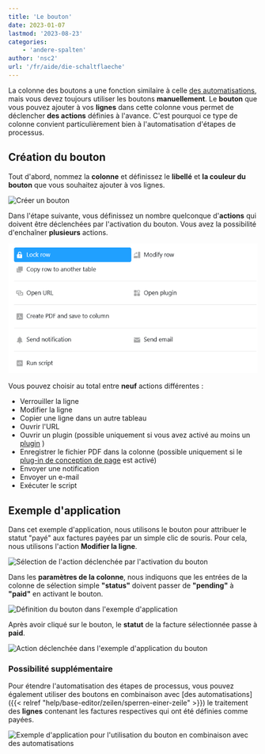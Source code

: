 ```yaml
---
title: 'Le bouton'
date: 2023-01-07
lastmod: '2023-08-23'
categories:
    - 'andere-spalten'
author: 'nsc2'
url: '/fr/aide/die-schaltflaeche'
---
```


La colonne des boutons a une fonction similaire à celle [des automatisations](https://seatable.io/fr/docs/arbeiten-mit-automationen/anlegen-einer-automation/), mais vous devez toujours utiliser les boutons **manuellement**. Le **bouton** que vous pouvez ajouter à vos **lignes** dans cette colonne vous permet de déclencher **des actions** définies à l'avance. C'est pourquoi ce type de colonne convient particulièrement bien à l'automatisation d'étapes de processus.

## Création du bouton

Tout d'abord, nommez la **colonne** et définissez le **libellé** et **la couleur du bouton** que vous souhaitez ajouter à vos lignes.

![Créer un bouton](https://seatable.io/wp-content/uploads/2023/01/create-button-column.png)

Dans l'étape suivante, vous définissez un nombre quelconque d'**actions** qui doivent être déclenchées par l'activation du bouton. Vous avez la possibilité d'enchaîner **plusieurs** actions.

![Panneau avec neuf actions de boutons](images/New-button-action-modal.png)

Vous pouvez choisir au total entre **neuf** actions différentes :

- Verrouiller la ligne
- Modifier la ligne
- Copier une ligne dans un autre tableau
- Ouvrir l'URL
- Ouvrir un plugin (possible uniquement si vous avez activé au moins un [plugin](https://seatable.io/fr/docs/arbeiten-mit-plugins/was-ist-ein-plugin/) )
- Enregistrer le fichier PDF dans la colonne (possible uniquement si le [plug-in de conception de page](https://seatable.io/fr/docs/seitendesign-plugin/anleitung-zum-seitendesign-plugin/) est activé)
- Envoyer une notification
- Envoyer un e-mail
- Exécuter le script

## Exemple d'application

Dans cet exemple d'application, nous utilisons le bouton pour attribuer le statut "payé" aux factures payées par un simple clic de souris. Pour cela, nous utilisons l'action **Modifier la ligne**.

![Sélection de l'action déclenchée par l'activation du bouton](https://seatable.io/wp-content/uploads/2023/01/modify-row.png)

Dans les **paramètres de la colonne**, nous indiquons que les entrées de la colonne de sélection simple **"status"** doivent passer de **"pending"** à **"paid"** en activant le bouton.

![Définition du bouton dans l'exemple d'application](https://seatable.io/wp-content/uploads/2023/01/settings-of-the-button-column-in-the-example.png)

Après avoir cliqué sur le bouton, le **statut** de la facture sélectionnée passe à **paid**.

![Action déclenchée dans l'exemple d'application du bouton](https://seatable.io/wp-content/uploads/2023/01/example-button-column.gif)

### Possibilité supplémentaire

Pour étendre l'automatisation des étapes de processus, vous pouvez également utiliser des boutons en combinaison avec [des automatisations]({{< relref "help/base-editor/zeilen/sperren-einer-zeile" >}}) le traitement des **lignes** contenant les factures respectives qui ont été définies comme payées.

![Exemple d'application pour l'utilisation du bouton en combinaison avec des automatisations](https://seatable.io/wp-content/uploads/2023/01/use-the-button-cplumn-with-automations.gif)
